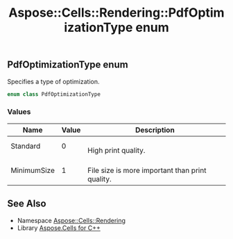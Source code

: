 ﻿---
title: Aspose::Cells::Rendering::PdfOptimizationType enum
linktitle: PdfOptimizationType
second_title: Aspose.Cells for C++ API Reference
description: 'Aspose::Cells::Rendering::PdfOptimizationType enum. Specifies a type of optimization in C++.'
type: docs
weight: 2600
url: /cpp/aspose.cells.rendering/pdfoptimizationtype/
---
## PdfOptimizationType enum


Specifies a type of optimization.

```cpp
enum class PdfOptimizationType
```

### Values

| Name | Value | Description |
| --- | --- | --- |
| Standard | 0 | <br>High print quality. |
| MinimumSize | 1 | <br>File size is more important than print quality. |

## See Also

* Namespace [Aspose::Cells::Rendering](../)
* Library [Aspose.Cells for C++](../../)
